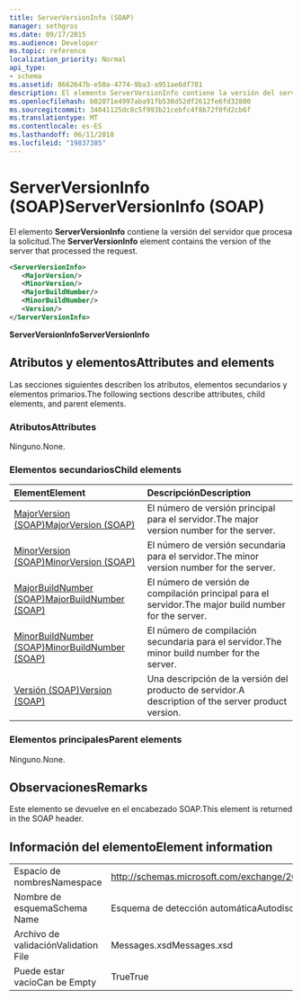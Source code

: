 ```yaml
---
title: ServerVersionInfo (SOAP)
manager: sethgros
ms.date: 09/17/2015
ms.audience: Developer
ms.topic: reference
localization_priority: Normal
api_type:
- schema
ms.assetid: 8662647b-e50a-4774-9ba3-a951ae6df781
description: El elemento ServerVersionInfo contiene la versión del servidor que procesa la solicitud.
ms.openlocfilehash: b02071e4997aba91fb538d52df2612fe6fd32800
ms.sourcegitcommit: 34041125dc8c5f993b21cebfc4f8b72f0fd2cb6f
ms.translationtype: MT
ms.contentlocale: es-ES
ms.lasthandoff: 06/11/2018
ms.locfileid: "19837385"
---
```

# <a name="serverversioninfo-soap"></a><span data-ttu-id="53fb6-103">ServerVersionInfo (SOAP)</span><span class="sxs-lookup"><span data-stu-id="53fb6-103">ServerVersionInfo (SOAP)</span></span>

<span data-ttu-id="53fb6-104">El elemento **ServerVersionInfo** contiene la versión del servidor que procesa la solicitud.</span><span class="sxs-lookup"><span data-stu-id="53fb6-104">The **ServerVersionInfo** element contains the version of the server that processed the request.</span></span> 
  
```XML
<ServerVersionInfo>
   <MajorVersion/>
   <MinorVersion/>
   <MajorBuildNumber/>
   <MinorBuildNumber/>
   <Version/>
</ServerVersionInfo>
```

 <span data-ttu-id="53fb6-105">**ServerVersionInfo**</span><span class="sxs-lookup"><span data-stu-id="53fb6-105">**ServerVersionInfo**</span></span>
## <a name="attributes-and-elements"></a><span data-ttu-id="53fb6-106">Atributos y elementos</span><span class="sxs-lookup"><span data-stu-id="53fb6-106">Attributes and elements</span></span>

<span data-ttu-id="53fb6-107">Las secciones siguientes describen los atributos, elementos secundarios y elementos primarios.</span><span class="sxs-lookup"><span data-stu-id="53fb6-107">The following sections describe attributes, child elements, and parent elements.</span></span>
  
### <a name="attributes"></a><span data-ttu-id="53fb6-108">Atributos</span><span class="sxs-lookup"><span data-stu-id="53fb6-108">Attributes</span></span>

<span data-ttu-id="53fb6-109">Ninguno.</span><span class="sxs-lookup"><span data-stu-id="53fb6-109">None.</span></span>
  
### <a name="child-elements"></a><span data-ttu-id="53fb6-110">Elementos secundarios</span><span class="sxs-lookup"><span data-stu-id="53fb6-110">Child elements</span></span>

|<span data-ttu-id="53fb6-111">**Element**</span><span class="sxs-lookup"><span data-stu-id="53fb6-111">**Element**</span></span>|<span data-ttu-id="53fb6-112">**Descripción**</span><span class="sxs-lookup"><span data-stu-id="53fb6-112">**Description**</span></span>|
|:-----|:-----|
|[<span data-ttu-id="53fb6-113">MajorVersion (SOAP)</span><span class="sxs-lookup"><span data-stu-id="53fb6-113">MajorVersion (SOAP)</span></span>](majorversion-soap.md) <br/> |<span data-ttu-id="53fb6-114">El número de versión principal para el servidor.</span><span class="sxs-lookup"><span data-stu-id="53fb6-114">The major version number for the server.</span></span>  <br/> |
|[<span data-ttu-id="53fb6-115">MinorVersion (SOAP)</span><span class="sxs-lookup"><span data-stu-id="53fb6-115">MinorVersion (SOAP)</span></span>](minorversion-soap.md) <br/> |<span data-ttu-id="53fb6-116">El número de versión secundaria para el servidor.</span><span class="sxs-lookup"><span data-stu-id="53fb6-116">The minor version number for the server.</span></span>  <br/> |
|[<span data-ttu-id="53fb6-117">MajorBuildNumber (SOAP)</span><span class="sxs-lookup"><span data-stu-id="53fb6-117">MajorBuildNumber (SOAP)</span></span>](majorbuildnumber-soap.md) <br/> |<span data-ttu-id="53fb6-118">El número de versión de compilación principal para el servidor.</span><span class="sxs-lookup"><span data-stu-id="53fb6-118">The major build number for the server.</span></span>  <br/> |
|[<span data-ttu-id="53fb6-119">MinorBuildNumber (SOAP)</span><span class="sxs-lookup"><span data-stu-id="53fb6-119">MinorBuildNumber (SOAP)</span></span>](minorbuildnumber-soap.md) <br/> |<span data-ttu-id="53fb6-120">El número de compilación secundaria para el servidor.</span><span class="sxs-lookup"><span data-stu-id="53fb6-120">The minor build number for the server.</span></span>  <br/> |
|[<span data-ttu-id="53fb6-121">Versión (SOAP)</span><span class="sxs-lookup"><span data-stu-id="53fb6-121">Version (SOAP)</span></span>](version-soap.md) <br/> |<span data-ttu-id="53fb6-122">Una descripción de la versión del producto de servidor.</span><span class="sxs-lookup"><span data-stu-id="53fb6-122">A description of the server product version.</span></span>  <br/> |
   
### <a name="parent-elements"></a><span data-ttu-id="53fb6-123">Elementos principales</span><span class="sxs-lookup"><span data-stu-id="53fb6-123">Parent elements</span></span>

<span data-ttu-id="53fb6-124">Ninguno.</span><span class="sxs-lookup"><span data-stu-id="53fb6-124">None.</span></span>
  
## <a name="remarks"></a><span data-ttu-id="53fb6-125">Observaciones</span><span class="sxs-lookup"><span data-stu-id="53fb6-125">Remarks</span></span>

<span data-ttu-id="53fb6-126">Este elemento se devuelve en el encabezado SOAP.</span><span class="sxs-lookup"><span data-stu-id="53fb6-126">This element is returned in the SOAP header.</span></span>
  
## <a name="element-information"></a><span data-ttu-id="53fb6-127">Información del elemento</span><span class="sxs-lookup"><span data-stu-id="53fb6-127">Element information</span></span>

|||
|:-----|:-----|
|<span data-ttu-id="53fb6-128">Espacio de nombres</span><span class="sxs-lookup"><span data-stu-id="53fb6-128">Namespace</span></span>  <br/> |http://schemas.microsoft.com/exchange/2010/Autodiscover  <br/> |
|<span data-ttu-id="53fb6-129">Nombre de esquema</span><span class="sxs-lookup"><span data-stu-id="53fb6-129">Schema Name</span></span>  <br/> |<span data-ttu-id="53fb6-130">Esquema de detección automática</span><span class="sxs-lookup"><span data-stu-id="53fb6-130">Autodiscover schema</span></span>  <br/> |
|<span data-ttu-id="53fb6-131">Archivo de validación</span><span class="sxs-lookup"><span data-stu-id="53fb6-131">Validation File</span></span>  <br/> |<span data-ttu-id="53fb6-132">Messages.xsd</span><span class="sxs-lookup"><span data-stu-id="53fb6-132">Messages.xsd</span></span>  <br/> |
|<span data-ttu-id="53fb6-133">Puede estar vacío</span><span class="sxs-lookup"><span data-stu-id="53fb6-133">Can be Empty</span></span>  <br/> |<span data-ttu-id="53fb6-134">True</span><span class="sxs-lookup"><span data-stu-id="53fb6-134">True</span></span>  <br/> |
   

